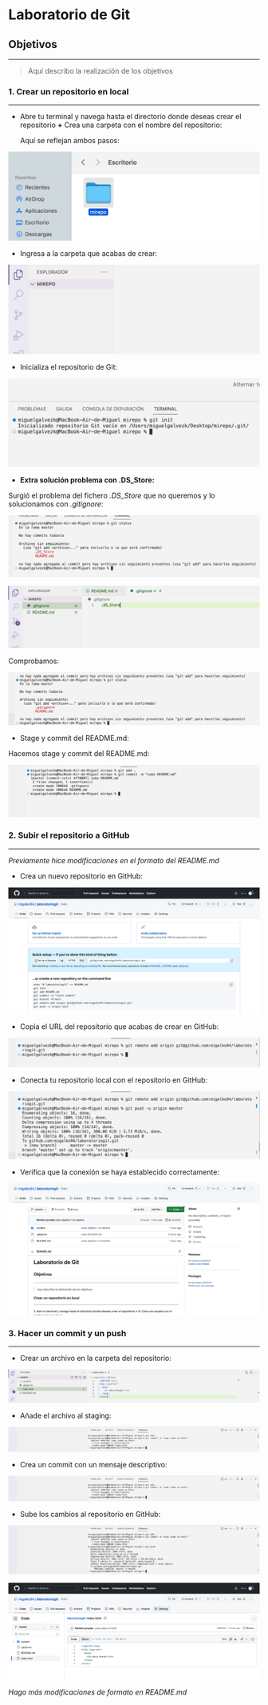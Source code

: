 # **Laboratorio de Git**

## **Objetivos**
***

> Aquí describo la realización de los objetivos


### **1.** Crear un repositorio en local
---

- Abre tu terminal y navega hasta el directorio donde deseas crear el repositorio **+** Crea una carpeta con el nombre del repositorio:

    Aquí se reflejan ambos pasos:

![Creación repositorio](./content/1-1-creacion-repo.png)


- Ingresa a la carpeta que acabas de crear:

![Ingreso con Visual Studio Code](./content/1-2-ingreso_vsc.png)


- Inicializa el repositorio de Git:

![Inicializo repositorio Git](./content/1-3-git-init.png)


- **Extra solución problema con .DS_Store:**



Surgió el problema del fichero *.DS_Store* que no queremos y lo solucionamos con *.gitignore*:


![Problema .DS_Store](./content/1-5-problema-dsstore.png)

![Solución .gitignore](./content/1-6-solucion-gitignore.png)

Comprobamos:

![Git status](./content/1-7-git-status.png)

- Stage y commit del README.md:

Hacemos stage y commit del README.md:

![Stage y commit](./content/1-8-stage-commit.png)

### **2.** Subir el repositorio a GitHub
---

*Previamente hice modificaciones en el formato del README.md*

- Crea un nuevo repositorio en GitHub:

![Creo repositorio GitHub](./content/2-1-creacion-repo-github.png)

- Copia el URL del repositorio que acabas de crear en GitHub:

![Copio URL de GitHub](./content/2-2-copia-url-github.png)

- Conecta tu repositorio local con el repositorio en GitHub:

![Conecto local con Github](./content/2-3-conexion-local-github.png)

- Verifica que la conexión se haya establecido correctamente:

![Verifico conexión correcta](./content/2-4-verificacion.png)

### **3.** Hacer un commit y un push
---

- Crear un archivo en la carpeta del repositorio:

![Creación archivo carpeta repo](./content/3-1-creacion-archivo.png)

- Añade el archivo al staging:

![Staging](./content/3-3-commit.png)

- Crea un commit con un mensaje descriptivo:

![Creo commit](./content/3-3-commit.png)

- Sube los cambios al repositorio en GitHub:

![Subo cambios GitHub](./content/3-4-subo-github-1.png)


![Cambio subido](./content/3-4-subo-github-2.png)

*Hago más modificaciones de formato en README.md*
